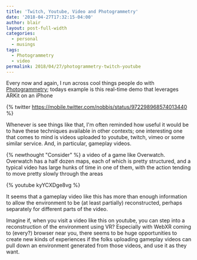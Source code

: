 ```yaml
---
title: 'Twitch, Youtube, Video and Photogrammetry'
date: '2018-04-27T17:32:15-04:00'
author: blair
layout: post-full-width
categories:
  - personal
  - musings
tags:
  - Photogrammetry
  - video
permalink: 2018/04/27/photogrammetry-twitch-youtube
---
```

 Every now and again, I run across cool things people do with [Photogrammetry](https://en.wikipedia.org/wiki/Photogrammetry); todays example is this real-time demo that leverages ARKit on an iPhone

{% twitter https://mobile.twitter.com/nobbis/status/972298968574013440 %}

Whenever is see things like that, I'm often reminded how useful it would be to have these techniques available in other contexts;  one interesting one that comes to mind is videos uploaded to youtube, twitch, vimeo or some similar service.  And, in particular, gameplay videos.  

{% newthought "Consider" %} a video of a game like Overwatch.  Overwatch  has a half dozen maps, each of which is pretty structured, and a typical video has large hunks of time in one of them, with the action tending to move pretty slowly through the areas

{% youtube kyYCXDge8vg %}

It seems that a gameplay video like this has more than enough information to allow the environment to be (at least partially) reconstructed, perhaps separately for different parts of the video.  

Imagine if, when you visit a video like this on youtube, you can step into a reconstruction of the environment using VR?  Especially with WebXR coming to (every?) browser near you, there seems to be huge opportunities  to create new kinds of experiences if the folks uploading gameplay videos can pull down an environment generated from those videos, and use it as they want.
